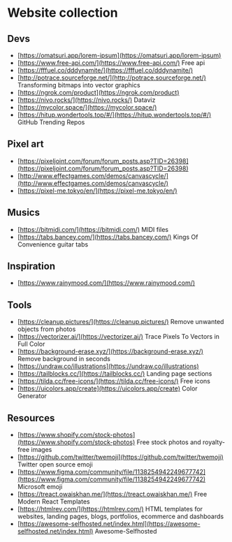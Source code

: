 Website collection
=======

## Devs
- [https://omatsuri.app/lorem-ipsum](https://omatsuri.app/lorem-ipsum)
- [https://www.free-api.com/](https://www.free-api.com/) Free api
- [https://fffuel.co/dddynamite/](https://fffuel.co/dddynamite/)
- [http://potrace.sourceforge.net/](http://potrace.sourceforge.net/) Transforming bitmaps into vector graphics
- [https://ngrok.com/product](https://ngrok.com/product) 
- [https://nivo.rocks/](https://nivo.rocks/) Dataviz
- [https://mycolor.space/](https://mycolor.space/)
- [https://hitup.wondertools.top/#/](https://hitup.wondertools.top/#/) GitHub Trending Repos


## Pixel art
- [https://pixeljoint.com/forum/forum_posts.asp?TID=26398](https://pixeljoint.com/forum/forum_posts.asp?TID=26398)
- [http://www.effectgames.com/demos/canvascycle/](http://www.effectgames.com/demos/canvascycle/)
- [https://pixel-me.tokyo/en/](https://pixel-me.tokyo/en/)

## Musics
- [https://bitmidi.com/](https://bitmidi.com/) MIDI files
- [https://tabs.bancey.com/](https://tabs.bancey.com/) Kings Of Convenience guitar tabs

## Inspiration
- [https://www.rainymood.com/](https://www.rainymood.com/)

## Tools
- [https://cleanup.pictures/](https://cleanup.pictures/) Remove unwanted objects from photos
- [https://vectorizer.ai/](https://vectorizer.ai/) Trace Pixels To Vectors in Full Color
- [https://background-erase.xyz/](https://background-erase.xyz/) Remove background in seconds
- [https://undraw.co/illustrations](https://undraw.co/illustrations)
- [https://tailblocks.cc/](https://tailblocks.cc/) Landing page sections
- [https://tilda.cc/free-icons/](https://tilda.cc/free-icons/) Free icons
- [https://uicolors.app/create](https://uicolors.app/create) Color Generator

## Resources
- [https://www.shopify.com/stock-photos](https://www.shopify.com/stock-photos) Free stock photos and royalty-free images
- [https://github.com/twitter/twemoji](https://github.com/twitter/twemoji) Twitter open source emoji
- [https://www.figma.com/community/file/1138254942249677742](https://www.figma.com/community/file/1138254942249677742) Microsoft emoji
- [https://treact.owaiskhan.me/](https://treact.owaiskhan.me/) Free Modern React Templates
- [https://htmlrev.com/](https://htmlrev.com/) HTML templates for websites, landing pages, blogs, portfolios, ecommerce and dashboards
- [https://awesome-selfhosted.net/index.html](https://awesome-selfhosted.net/index.html) Awesome-Selfhosted

